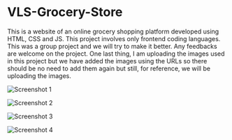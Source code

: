 # VLS-Grocery-Store
This is a website of an online grocery shopping platform developed using HTML, CSS and JS. This project involves only frontend coding languages. This was a group project and we will try to make it better. Any feedbacks are welcome on the project. One last thing, I am uploading the images used in this project but we have added the images using the URLs so there should be no need to add them again but still, for reference, we will be uploading the images.

![Screenshot 1](image.png)

![Screenshot 2](image-1.png)

![Screenshot 3](image-2.png)

![Screenshot 4](image-3.png)
